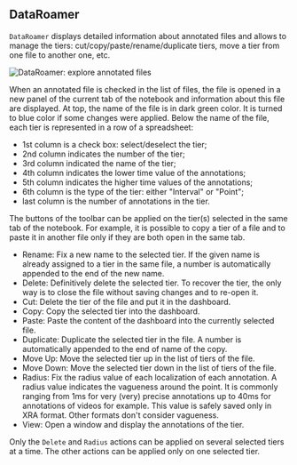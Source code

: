## DataRoamer

`DataRoamer` displays detailed information about annotated files and allows 
to manage the tiers: cut/copy/paste/rename/duplicate tiers, move a tier from 
one file to another one, etc.

![DataRoamer: explore annotated files](./etc/screenshots/DataRoamer.png)


When an annotated file is checked in the list of files, the file is opened
in a new panel of the current tab of the notebook and information about this
file are displayed. At top, the name of the file is in dark green color. It 
is turned to blue color if some changes were applied. 
Below the name of the file, each tier is represented in a row of a spreadsheet:

- 1st column is a check box: select/deselect the tier;
- 2nd column indicates the number of the tier;
- 3rd column indicated the name of the tier;
- 4th column indicates the lower time value of the annotations;
- 5th column indicates the higher time values of the annotations;
- 6th column is the type of the tier: either "Interval" or "Point";
- last column is the number of annotations in the tier.

The buttons of the toolbar can be applied on the tier(s) selected in the same
tab of the notebook. For example, it is possible to copy a tier of a file and
to paste it in another file only if they are both open in the same tab.

- Rename: Fix a new name to the selected tier. If the given name is already 
  assigned to a tier in the same file, a number is automatically appended to
  the end of the new name.
- Delete: Definitively delete the selected tier. To recover the tier, the only 
  way is to close the file without saving changes and to re-open it.
- Cut: Delete the tier of the file and put it in the dashboard.
- Copy: Copy the selected tier into the dashboard.
- Paste: Paste the content of the dashboard into the currently selected file.
- Duplicate: Duplicate the selected tier in the file. A number is automatically 
  appended to the end of name of the copy.
- Move Up: Move the selected tier up in the list of tiers of the file.
- Move Down: Move the selected tier down in the list of tiers of the file.
- Radius: Fix the radius value of each localization of each annotation. A radius 
  value indicates the vagueness around the point. It is commonly ranging from 1ms
  for very (very) precise annotations up to 40ms for annotations of videos for
  example. This value is safely saved only in XRA format. Other formats don't
  consider vagueness.
- View: Open a window and display the annotations of the tier.

Only the `Delete` and `Radius` actions can be applied on several selected tiers
at a time. The other actions can be applied only on one selected tier.

